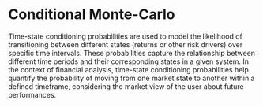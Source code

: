 # Conditional Monte-Carlo
Time-state conditioning probabilities are used to model the likelihood of transitioning between different states (returns or other risk drivers) over specific time intervals. These probabilities capture the relationship between different time periods and their corresponding states in a given system. In the context of financial analysis, time-state conditioning probabilities help quantify the probability of moving from one market state to another within a defined timeframe, considering the market view of the user about future performances.
